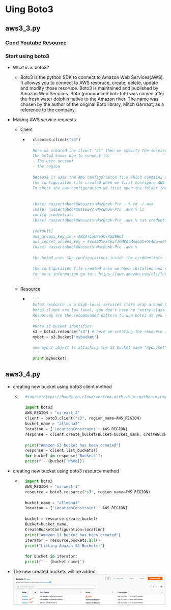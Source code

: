 

# Uing Boto3
## aws3_3.py
### [Good Youtube Resource](https://www.youtube.com/watch?v=Wxe7sdFW8J0")
### Start using boto3 
- What is is boto3?
    - Boto3 is the python SDK to connect to Amazon Web Services(AWS). 
        It allowys you to connect to AWS resoruce, create, delete, update and modify those resoruce.
        Boto3 is maintained and published by Amazon Web Services.
        Boto (pronounced boh-toh) was named after the fresh water dolphin native to the Amazon river. 
        The name was chosen by the author of the original Boto library, Mitch Garnaat, as a reference to the company.
    

- Making AWS service requests
    - Client
        - ```python
            cl=boto3.client("s3")
            '''
            here we created the client "cl" then we specify the service "s3"
            the boto3 knows how to connect to:
            - The user account
            - The region

            because it uses the AWS configuraiton file which contains all these information,
            the configuraiton file created when we first configure AWS through the AWS CLI
            To check the aws configuration we first open the folder then check the credential file


            (base) nassertabook@Nassers-MacBook-Pro ~ % cd ~/.aws
            (base) nassertabook@Nassers-MacBook-Pro .aws % ls
            config credentials
            (base) nassertabook@Nassers-MacBook-Pro .aws % cat credentials

            [default]
            aws_access_key_id = AKIATL5UWEGQ7KUZBHGI
            aws_secret_access_key = 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
            (base) nassertabook@Nassers-MacBook-Pro .aws %

            the boto3 uses the configuraitons inside the creddentials file to connent to our AWS account

            the configuraiton file created once we have installed and configured our AWS CLT
            for more information go to : https://aws.amazon.com/cli/?nc1=h_ls and follow the steps
            '''
            ```
    - Resource
        - ```python
            '''
            boto3.resource is a high-level services class wrap around boto3.client.
            boto3.client are low level, you don't have an "entry-class object", thus you must explicitly specify the exact resources it connects to for every.
            Resources are the recommended pattern to use boto3 as you don’t have to worry about a lot of the underlying details when interacting with AWS services. As a result, code written with Resources tends to be simpler.
            '''
            #Here s3 bucket identifier
            s3 = boto3.resource("s3") # here we creating the resource instance
            mybct = s3.Bucket('mybucket')
            '''
            now mybct object is attaching the S3 bucket name "mybucket"
            '''
            print(mybucket)
            ```

## aws3_4.py
- creating new bucket using boto3 client method
    - ```python
        #source:https://hands-on.cloud/working-with-s3-in-python-using-boto3/#:~:text=To%20create%20the%20Amazon%20S3,all%20AWS%20accounts%20and%20customers.

        import boto3
        AWS_REGION = "us-east-2"
        client = boto3.client("s3", region_name=AWS_REGION)
        bucket_name = "allmona2"
        location = {'LocationConstraint': AWS_REGION}
        response = client.create_bucket(Bucket=bucket_name, CreateBucketConfiguration=location)

        print("Amazon S3 bucket has been created")
        response = client.list_buckets()
        for bucket in response['Buckets']:
        print(f'--{bucket['Name]})  
- creating new bucket using boto3 resource method
    - ``` python
        import boto3
        AWS_REGION = "us-west-1"
        resource = boto3.resource("s3", region_name=AWS_REGION)

        bucket_name = "allmona1"
        location = {'LocationConstraint': AWS_REGION}

        bucket = resource.create_bucket(
        Bucket=bucket_name,
        CreateBucketConfiguration=location)
        print("Amazon S3 bucket has been created")
        iterator = resource.buckets.all()
        print("Listing Amazon S3 Buckets:")

        for bucket in iterator:
        print(f"-- {bucket.name}")

        ```
- The new created buckets will be added
![](img/createbucket.png)

